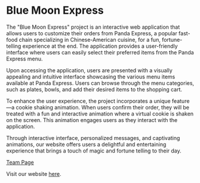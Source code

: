 # Blue Moon Express

The "Blue Moon Express" project is an interactive web application that allows users to customize their orders from Panda Express, a popular fast-food chain specializing in Chinese-American cuisine, for a fun, fortune-telling experience at the end. The application provides a user-friendly interface where users can easily select their preferred items from the Panda Express menu.

Upon accessing the application, users are presented with a visually appealing and intuitive interface showcasing the various menu items available at Panda Express. Users can browse through the menu categories, such as plates, bowls, and add their desired items to the shopping cart.

To enhance the user experience, the project incorporates a unique feature—a cookie shaking animation. When users confirm their order, they will be treated with a fun and interactive animation where a virtual cookie is shaken on the screen. This animation engages users as they interact with the application.

Through interactive interface, personalized messages, and captivating animations, our website offers users a delightful and entertaining experience that brings a touch of magic and fortune telling to their day.

[Team Page](admin/team.md)

Visit our website [here](https://cse110-sp23-group30.github.io/cse110-sp23-group30/).
